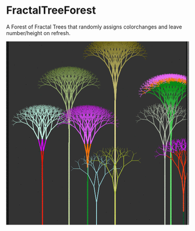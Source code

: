 # FractalTreeForest

A Forest of Fractal Trees that randomly assigns colorchanges and leave number/height on refresh.

![](https://github.com/willmac321/FractalTreeForest/blob/master/FractalForest.gif)
